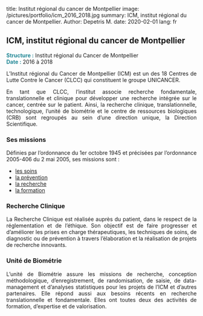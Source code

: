 title: Institut régional du cancer de Montpellier
image: /pictures/portfolio/icm_2016_2018.jpg
summary: ICM, institut régional du cancer de Montpellier.
Author: Depetris M.
date: 2020-02-01
lang: fr

## ICM, institut régional du cancer de Montpellier

<font color="#238896"><strong>Structure :</strong></font> Institut régional du Cancer de Montpellier
<br><font color="#238896"><strong>Date :</strong></font> 2016 à 2018

<p style="text-align: justify">
L’Institut régional du Cancer de Montpellier (ICM) est un des 18 Centres de Lutte Contre le Cancer (CLCC) qui constituent le groupe UNICANCER.
</p>

<p style="text-align: justify">
En tant que CLCC, l’institut associe recherche fondamentale, translationnelle et clinique pour développer une recherche intégrée sur le cancer, centrée sur le patient. Ainsi, la recherche clinique, translationnelle, technologique, l’unité de biométrie et le centre de ressources biologiques (CRB) sont regroupés au sein d’une direction unique, la Direction Scientifique.
</p>

### Ses missions

<p style="text-align: justify">
Définies par l’ordonnance du 1er octobre 1945 et précisées par l’ordonnance 2005-406 du 2 mai 2005, ses missions sont :

- <a href="https://www.icm.unicancer.fr/fr/soins/les-soins-l-icm" target="_blank">les soins</a>
- <a href="https://www.icm.unicancer.fr/fr/prevention/epidaure-pole-prevention" target="_blank">la prévention</a>
- <a href="https://www.icm.unicancer.fr/fr/recherche/la-recherche-licm" target="_blank">la recherche</a>
- <a href="https://www.icm.unicancer.fr/fr/formation/l-ecole-du-cancer-de-montpellier-0" target="_blank">la formation</a>

</p>

### Recherche Clinique

<p style="text-align: justify">
La Recherche Clinique est réalisée auprès du patient, dans le respect de la réglementation et de l’éthique. Son objectif est de faire progresser et d’améliorer les prises en charge thérapeutiques, les techniques de soins, de diagnostic ou de prévention à travers l’élaboration et la réalisation de projets de recherche innovants.
</p>

### Unité de Biométrie

<p style="text-align: justify">
L’unité de Biométrie assure les missions de recherche, conception méthodologique, d’enregistrement, de randomisation, de saisie, de data-management et d’analyses statistiques pour les projets de l’ICM et d’autres partenaires. Elle répond aussi aux besoins récents en recherche translationnelle et fondamentale. Elles ont toutes deux des activités de formation, d’expertise et de valorisation.
</p>